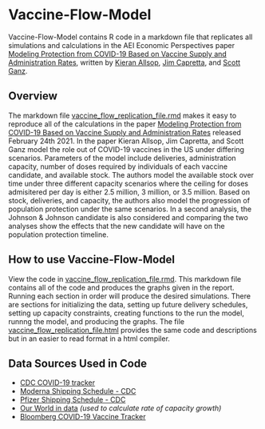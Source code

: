 # Vaccine-Flow-Model

Vaccine-Flow-Model contains R code in a markdown file that replicates all simulations and calculations in the AEI Economic Perspectives paper [Modeling Protection from COVID-19 Based on Vaccine Supply and Administration Rates](), written by [Kieran Allsop](https://www.aei.org/profile/kieran-allsop/), [Jim Capretta](https://www.aei.org/profile/james-c-capretta/), and [Scott Ganz](https://www.aei.org/profile/scott-c-ganz/).

## Overview

The markdown file [vaccine_flow_replication_file.rmd](https://github.com/kieran-allsop/Vaccine-Flow-Model/blob/main/vaccine_flow_replication_file.Rmd) makes it easy to reproduce all of the calculations in the paper [Modeling Protection from COVID-19 Based on Vaccine Supply and Administration Rates](https://github.com/kieran-allsop/Vaccine-Flow-Model/blob/main/vaccine_flow_replication_file.html) released February 24th 2021. In the paper Kieran Allsop, Jim Capretta, and Scott Ganz model the role out of COVID-19 vaccines in the US under differing scenarios. Parameters of the model include deliveries, administration capacity, number of doses required by individuals of each vaccine candidate, and available stock. The authors model the available stock over time under three different capacity scenarios where the ceiling for doses admisitered per day is either 2.5 million, 3 million, or 3.5 million. Based on stock, deliveries, and capacity, the authors also model the progression of population protection under the same scenarios. In a second analysis, the Johnson & Johnson candidate is also considered and comparing the two analyses show the effects that the new candidate will have on the population protection timeline.

## How to use Vaccine-Flow-Model

View the code in [vaccine_flow_replication_file.rmd](https://github.com/kieran-allsop/Vaccine-Flow-Model/blob/main/vaccine_flow_replication_file.Rmd). This markdown file contains all of the code and produces the graphs given in the report. Running each section in order will produce the desired simulations. There are sections for initializing the data, setting up future delivery schedules, setting up capacity constraints, creating functions to the run the model, runnng the model, and producing the graphs. The file [vaccine_flow_replication_file.html](https://github.com/kieran-allsop/Vaccine-Flow-Model/blob/main/vaccine_flow_replication_file.html) provides the same code and descriptions but in an easier to read format in a html compiler.

## Data Sources Used in Code

* [CDC COVID-19 tracker](https://covid.cdc.gov/covid-data-tracker/#vaccinations)
* [Moderna Shipping Schedule - CDC](https://data.cdc.gov/Vaccinations/COVID-19-Vaccine-Distribution-Allocations-by-Juris/b7pe-5nws)
* [Pfizer Shipping Schedule - CDC](https://data.cdc.gov/Vaccinations/COVID-19-Vaccine-Distribution-Allocations-by-Juris/saz5-9hgg)
* [Our World in data](https://github.com/owid/covid-19-data/tree/master/public/data/vaccinations) *(used to calculate rate of capacity growth)*
* [Bloomberg COVID-19 Vaccine Tracker](https://www.bloomberg.com/graphics/covid-vaccine-tracker-global-distribution/)
